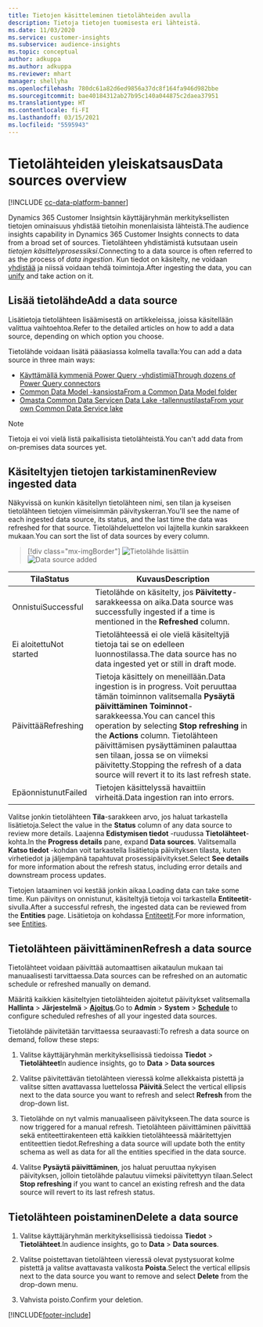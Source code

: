 ```yaml
---
title: Tietojen käsitteleminen tietolähteiden avulla
description: Tietoja tietojen tuomisesta eri lähteistä.
ms.date: 11/03/2020
ms.service: customer-insights
ms.subservice: audience-insights
ms.topic: conceptual
author: adkuppa
ms.author: adkuppa
ms.reviewer: mhart
manager: shellyha
ms.openlocfilehash: 780dc61a82d6ed9856a37dc8f164fa946d982bbe
ms.sourcegitcommit: bae40184312ab27b95c140a044875c2daea37951
ms.translationtype: HT
ms.contentlocale: fi-FI
ms.lasthandoff: 03/15/2021
ms.locfileid: "5595943"
---
```

# <a name="data-sources-overview"></a><span data-ttu-id="ea425-103">Tietolähteiden yleiskatsaus</span><span class="sxs-lookup"><span data-stu-id="ea425-103">Data sources overview</span></span>

[!INCLUDE [cc-data-platform-banner](../includes/cc-data-platform-banner.md)]

<span data-ttu-id="ea425-104">Dynamics 365 Customer Insightsin käyttäjäryhmän merkityksellisten tietojen ominaisuus yhdistää tietoihin monenlaisista lähteistä.</span><span class="sxs-lookup"><span data-stu-id="ea425-104">The audience insights capability in Dynamics 365 Customer Insights connects to data from a broad set of sources.</span></span> <span data-ttu-id="ea425-105">Tietolähteen yhdistämistä kutsutaan usein *tietojen käsittelyprosessiksi*.</span><span class="sxs-lookup"><span data-stu-id="ea425-105">Connecting to a data source is often referred to as the process of *data ingestion*.</span></span> <span data-ttu-id="ea425-106">Kun tiedot on käsitelty, ne voidaan [yhdistää](data-unification.md) ja niissä voidaan tehdä toimintoja.</span><span class="sxs-lookup"><span data-stu-id="ea425-106">After ingesting the data, you can [unify](data-unification.md) and take action on it.</span></span>

## <a name="add-a-data-source"></a><span data-ttu-id="ea425-107">Lisää tietolähde</span><span class="sxs-lookup"><span data-stu-id="ea425-107">Add a data source</span></span>

<span data-ttu-id="ea425-108">Lisätietoja tietolähteen lisäämisestä on artikkeleissa, joissa käsitellään valittua vaihtoehtoa.</span><span class="sxs-lookup"><span data-stu-id="ea425-108">Refer to the detailed articles on how to add a data source, depending on which option you choose.</span></span>

<span data-ttu-id="ea425-109">Tietolähde voidaan lisätä pääasiassa kolmella tavalla:</span><span class="sxs-lookup"><span data-stu-id="ea425-109">You can add a data source in three main ways:</span></span>

- [<span data-ttu-id="ea425-110">Käyttämällä kymmeniä Power Query -yhdistimiä</span><span class="sxs-lookup"><span data-stu-id="ea425-110">Through dozens of Power Query connectors</span></span>](connect-power-query.md)
- [<span data-ttu-id="ea425-111">Common Data Model -kansiosta</span><span class="sxs-lookup"><span data-stu-id="ea425-111">From a Common Data Model folder</span></span>](connect-common-data-model.md)
- [<span data-ttu-id="ea425-112">Omasta Common Data Servicen Data Lake -tallennustilasta</span><span class="sxs-lookup"><span data-stu-id="ea425-112">From your own Common Data Service lake</span></span>](connect-common-data-service-lake.md)

> [!NOTE]
> <span data-ttu-id="ea425-113">Tietoja ei voi vielä listä paikallisista tietolähteistä.</span><span class="sxs-lookup"><span data-stu-id="ea425-113">You can't add data from on-premises data sources yet.</span></span>

## <a name="review-ingested-data"></a><span data-ttu-id="ea425-114">Käsiteltyjen tietojen tarkistaminen</span><span class="sxs-lookup"><span data-stu-id="ea425-114">Review ingested data</span></span>

<span data-ttu-id="ea425-115">Näkyvissä on kunkin käsitellyn tietolähteen nimi, sen tilan ja kyseisen tietolähteen tietojen viimeisimmän päivityskerran.</span><span class="sxs-lookup"><span data-stu-id="ea425-115">You'll see the name of each ingested data source, its status, and the last time the data was refreshed for that source.</span></span> <span data-ttu-id="ea425-116">Tietolähdeluettelon voi lajitella kunkin sarakkeen mukaan.</span><span class="sxs-lookup"><span data-stu-id="ea425-116">You can sort the list of data sources by every column.</span></span>

> [!div class="mx-imgBorder"]
> <span data-ttu-id="ea425-117">![Tietolähde lisättiin](media/configure-data-datasource-added.png "Tietolähde lisättiin")</span><span class="sxs-lookup"><span data-stu-id="ea425-117">![Data source added](media/configure-data-datasource-added.png "Data source added")</span></span>

|<span data-ttu-id="ea425-118">Tila</span><span class="sxs-lookup"><span data-stu-id="ea425-118">Status</span></span>  |<span data-ttu-id="ea425-119">Kuvaus</span><span class="sxs-lookup"><span data-stu-id="ea425-119">Description</span></span>  |
|---------|---------|
|<span data-ttu-id="ea425-120">Onnistui</span><span class="sxs-lookup"><span data-stu-id="ea425-120">Successful</span></span>   |<span data-ttu-id="ea425-121">Tietolähde on käsitelty, jos **Päivitetty**-sarakkeessa on aika.</span><span class="sxs-lookup"><span data-stu-id="ea425-121">Data source was successfully ingested if a time is mentioned in the **Refreshed** column.</span></span>
|<span data-ttu-id="ea425-122">Ei aloitettu</span><span class="sxs-lookup"><span data-stu-id="ea425-122">Not started</span></span>   |<span data-ttu-id="ea425-123">Tietolähteessä ei ole vielä käsiteltyjä tietoja tai se on edelleen luonnostilassa.</span><span class="sxs-lookup"><span data-stu-id="ea425-123">The data source has no data ingested yet or still in draft mode.</span></span>         |
|<span data-ttu-id="ea425-124">Päivittää</span><span class="sxs-lookup"><span data-stu-id="ea425-124">Refreshing</span></span>    |<span data-ttu-id="ea425-125">Tietoja käsittely on meneillään.</span><span class="sxs-lookup"><span data-stu-id="ea425-125">Data ingestion is in progress.</span></span> <span data-ttu-id="ea425-126">Voit peruuttaa tämän toiminnon valitsemalla **Pysäytä päivittäminen** **Toiminnot**-sarakkeessa.</span><span class="sxs-lookup"><span data-stu-id="ea425-126">You can cancel this operation by selecting **Stop refreshing** in the **Actions** column.</span></span> <span data-ttu-id="ea425-127">Tietolähteen päivittämisen pysäyttäminen palauttaa sen tilaan, jossa se on viimeksi päivitetty.</span><span class="sxs-lookup"><span data-stu-id="ea425-127">Stopping the refresh of a data source will revert it to its last refresh state.</span></span>       |
|<span data-ttu-id="ea425-128">Epäonnistunut</span><span class="sxs-lookup"><span data-stu-id="ea425-128">Failed</span></span>     |<span data-ttu-id="ea425-129">Tietojen käsittelyssä havaittiin virheitä.</span><span class="sxs-lookup"><span data-stu-id="ea425-129">Data ingestion ran into errors.</span></span>         |

<span data-ttu-id="ea425-130">Valitse jonkin tietolähteen **Tila**-sarakkeen arvo, jos haluat tarkastella lisätietoja.</span><span class="sxs-lookup"><span data-stu-id="ea425-130">Select the value in the **Status** column of any data source to review more details.</span></span> <span data-ttu-id="ea425-131">Laajenna **Edistymisen tiedot** -ruudussa **Tietolähteet**-kohta.</span><span class="sxs-lookup"><span data-stu-id="ea425-131">In the **Progress details** pane, expand **Data sources**.</span></span> <span data-ttu-id="ea425-132">Valitsemalla **Katso tiedot** -kohdan voit tarkastella lisätietoja päivityksen tilasta, kuten virhetiedot ja jäljempänä tapahtuvat prosessipäivitykset.</span><span class="sxs-lookup"><span data-stu-id="ea425-132">Select **See details** for more information about the refresh status, including error details and downstream process updates.</span></span>

<span data-ttu-id="ea425-133">Tietojen lataaminen voi kestää jonkin aikaa.</span><span class="sxs-lookup"><span data-stu-id="ea425-133">Loading data can take some time.</span></span> <span data-ttu-id="ea425-134">Kun päivitys on onnistunut, käsiteltyjä tietoja voi tarkastella **Entiteetit**-sivulla.</span><span class="sxs-lookup"><span data-stu-id="ea425-134">After a successful refresh, the ingested data can be reviewed from the **Entities** page.</span></span> <span data-ttu-id="ea425-135">Lisätietoja on kohdassa [Entiteetit](entities.md).</span><span class="sxs-lookup"><span data-stu-id="ea425-135">For more information, see [Entities](entities.md).</span></span>

## <a name="refresh-a-data-source"></a><span data-ttu-id="ea425-136">Tietolähteen päivittäminen</span><span class="sxs-lookup"><span data-stu-id="ea425-136">Refresh a data source</span></span>

<span data-ttu-id="ea425-137">Tietolähteet voidaan päivittää automaattisen aikataulun mukaan tai manuaalisesti tarvittaessa.</span><span class="sxs-lookup"><span data-stu-id="ea425-137">Data sources can be refreshed on an automatic schedule or refreshed manually on demand.</span></span> 

<span data-ttu-id="ea425-138">Määritä kaikkien käsiteltyjen tietolähteiden ajoitetut päivitykset valitsemalla **Hallinta** > **Järjestelmä** > [**Ajoitus**](system.md#schedule-tab).</span><span class="sxs-lookup"><span data-stu-id="ea425-138">Go to **Admin** > **System** > [**Schedule**](system.md#schedule-tab) to configure scheduled refreshes of all your ingested data sources.</span></span>

<span data-ttu-id="ea425-139">Tietolähde päivitetään tarvittaessa seuraavasti:</span><span class="sxs-lookup"><span data-stu-id="ea425-139">To refresh a data source on demand, follow these steps:</span></span>

1. <span data-ttu-id="ea425-140">Valitse käyttäjäryhmän merkityksellisissä tiedoissa **Tiedot** > **Tietolähteet**</span><span class="sxs-lookup"><span data-stu-id="ea425-140">In audience insights, go to **Data** > **Data sources**</span></span>

2. <span data-ttu-id="ea425-141">Valitse päivitettävän tietolähteen vieressä kolme allekkaista pistettä ja valitse sitten avattavassa luettelossa **Päivitä**.</span><span class="sxs-lookup"><span data-stu-id="ea425-141">Select the vertical ellipsis next to the data source you want to refresh and select **Refresh** from the drop-down list.</span></span>

3. <span data-ttu-id="ea425-142">Tietolähde on nyt valmis manuaaliseen päivitykseen.</span><span class="sxs-lookup"><span data-stu-id="ea425-142">The data source is now triggered for a manual refresh.</span></span> <span data-ttu-id="ea425-143">Tietolähteen päivittäminen päivittää sekä entiteettirakenteen että kaikkien tietolähteessä määritettyjen entiteettien tiedot.</span><span class="sxs-lookup"><span data-stu-id="ea425-143">Refreshing a data source will update both the entity schema as well as data for all the entities specified in the data source.</span></span>

4. <span data-ttu-id="ea425-144">Valitse **Pysäytä päivittäminen**, jos haluat peruuttaa nykyisen päivityksen, jolloin tietolähde palautuu viimeksi päivitettyyn tilaan.</span><span class="sxs-lookup"><span data-stu-id="ea425-144">Select **Stop refreshing** if you want to cancel an existing refresh and the data source will revert to its last refresh status.</span></span>

## <a name="delete-a-data-source"></a><span data-ttu-id="ea425-145">Tietolähteen poistaminen</span><span class="sxs-lookup"><span data-stu-id="ea425-145">Delete a data source</span></span>

1. <span data-ttu-id="ea425-146">Valitse käyttäjäryhmän merkityksellisissä tiedoissa **Tiedot** > **Tietolähteet**.</span><span class="sxs-lookup"><span data-stu-id="ea425-146">In audience insights, go to **Data** > **Data sources**.</span></span>

2. <span data-ttu-id="ea425-147">Valitse poistettavan tietolähteen vieressä olevat pystysuorat kolme pistettä ja valitse avattavasta valikosta **Poista**.</span><span class="sxs-lookup"><span data-stu-id="ea425-147">Select the vertical ellipsis next to the data source you want to remove and select **Delete** from the drop-down menu.</span></span>

3. <span data-ttu-id="ea425-148">Vahvista poisto.</span><span class="sxs-lookup"><span data-stu-id="ea425-148">Confirm your deletion.</span></span>


[!INCLUDE[footer-include](../includes/footer-banner.md)]